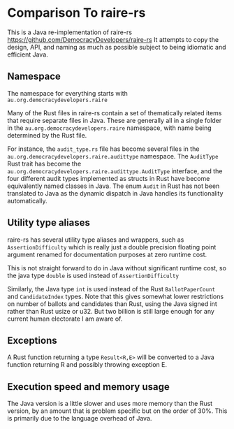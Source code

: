 # Comparison To raire-rs

This is a Java re-implementation of raire-rs https://github.com/DemocracyDevelopers/raire-rs
It attempts to copy the design, API, and naming as much as possible subject to being idiomatic and efficient Java.

## Namespace

The namespace for everything starts with `au.org.democracydevelopers.raire`

Many of the Rust files in raire-rs contain a set of thematically related
items that require separate files in Java. These are generally
all in a single folder in the `au.org.democracydevelopers.raire` namespace,
with name being determined by the Rust file.

For instance, the `audit_type.rs` file has become several files in the
`au.org.democracydevelopers.raire.audittype` namespace. The `AuditType` 
Rust trait has become the `au.org.democracydevelopers.raire.audittype.AuditType`
interface, and the four different audit types implemented as structs in
Rust have become equivalently named classes in Java. The enum `Audit` in
Rust has not been translated to Java as the dynamic dispatch in Java
handles its functionality automatically. 

## Utility type aliases

raire-rs has several utility type aliases and wrappers, such as
`AssertionDifficulty` which is really just a double precision floating
point argument renamed for documentation purposes at zero runtime cost.

This is not straight forward to do in Java without significant runtime
cost, so the java type `double` is used instead of `AssertionDifficulty`

Similarly, the Java type `int` is used instead of the Rust
`BallotPaperCount` and `CandidateIndex` types. Note that this gives somewhat
lower restrictions on number of ballots and candidates than Rust, using
the Java signed int rather than Rust usize or u32. But two billion is still
large enough for any current human electorate I am aware of.

## Exceptions

A Rust function returning a type `Result<R,E>` will be
converted to a Java function returning R and possibly throwing
exception E.

## Execution speed and memory usage

The Java version is a little slower and uses more memory than the Rust version,
by an amount that is problem specific but on the order of 30%.
This is primarily due to the language overhead of Java.
